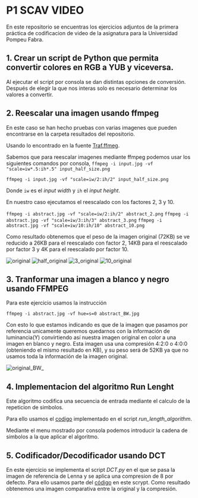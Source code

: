 # **P1 SCAV VIDEO**
En este repositorio se encuentras los ejercicios adjuntos de la primera práctica de codificacion de video de la asignatura para la Universidad Pompeu Fabra. 

## 1. Crear  un script de Python que permita convertir colores en RGB a YUB y viceversa. 
Al ejecutar el script por consola se dan distintas opciones de conversión. Después de elegir la que nos interas solo es necesario determinar los valores a convertir. 

## 2. Reescalar una imagen usando ffmpeg 
En este caso se han hecho pruebas con varias imagenes que pueden encontrarse en la carpeta resultados del repositorio.

Usando lo encontrado en la fuente [Traf.ffmeg](https://trac.ffmpeg.org/wiki/Scaling). 

Sabemos que para reescalar imagenes mediante ffmpeg podemos usar los siguientes comandos por consola, 
`ffmpeg -i input.jpg -vf "scale=iw*.5:ih*.5" input_half_size.png` 

`ffmpeg -i input.jpg -vf "scale=iw/2:ih/2" input_half_size.png`

Donde `iw` es el _input width_ y `ih` el _input height_. 

En nuestro caso ejecutamos el reescalado con los factores 2, 3 y 10. 

`ffmpeg -i abstract.jpg -vf "scale=iw/2:ih/2" abstract_2.png`
`ffmpeg -i abstract.jpg -vf "scale=iw/3:ih/3" abstract_3.png`
`ffmpeg -i abstract.jpg -vf "scale=iw/10:ih/10" abstract_10.png`

Como resultado obtenemos que el peso de la imagen original (72KB) se ve reducido a 26KB para el reescalado con factor 2, 14KB para el reescalado por factor 3 y 4K para el reescalado por factor 10. <br>

![original](/Resultados/abstract.jpg) 
![half_original](/Resultados/abstract_2.jpg)
![3_original](/Resultados/abstract_3.jpg)
![10_original](/Resultados/abstract_10.jpg)

## 3. Tranformar una imagen a blanco y negro usando FFMPEG

Para este ejercicio usamos la instrucción 

`ffmpeg -i abstract.jpg -vf hue=s=0 abstract_BW.jpg` 

Con esto lo que estamos indicando es que de la imagen que pasamos por referencia unicamente queremos quedarnos con la información de luminancia(Y) convirtiendo así nuestra imagen original en color a una imagen en blanco y negro. Esta imagen usa una compresión 4:2:0 o 4:0:0 (obteniendo el mismo resultado en KB), y su peso será de 52KB ya que no usamos toda la información de la imagen original. 

![original_BW_](/Resultados/abstract_BW_.jpg)

## 4. Implementacion del algoritmo Run Lenght
Este algoritmo codifica una secuencia de entrada mediante el calculo de la repeticion de simbolos.

Para ello usamos el [codigo](https://www.geeksforgeeks.org/run-length-encoding-python/) implementado en el script _run_length_algorithm_. 

Mediante el menu mostrado por consola podemos introducir la cadena de simbolos a la que aplicar el algoritmo. 

## 5. Codificador/Decodificador usando DCT
En este ejercicio se implementa el script _DCT.py_ en el que se pasa la imagen de referencia de Lenna y se aplica una compresion de 8 por defecto. Para ello usamos parte del [código](https://inst.eecs.berkeley.edu/~ee123/sp16/Sections/JPEG_DCT_Demo.html) en este scrypt. Como resultado obtenemos una imagen comparativa entre la original y la compresión. 
